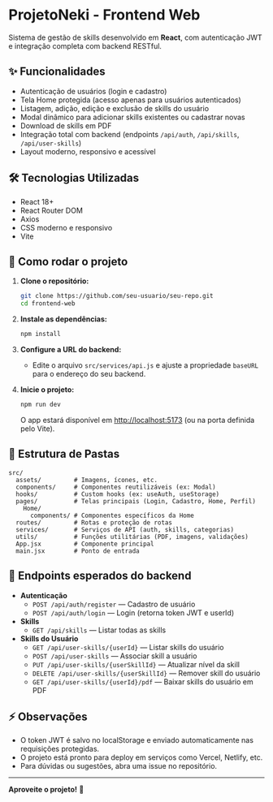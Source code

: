 # ProjetoNeki - Frontend Web

Sistema de gestão de skills desenvolvido em **React**, com autenticação JWT e integração completa com backend RESTful.

## ✨ Funcionalidades

- Autenticação de usuários (login e cadastro)
- Tela Home protegida (acesso apenas para usuários autenticados)
- Listagem, adição, edição e exclusão de skills do usuário
- Modal dinâmico para adicionar skills existentes ou cadastrar novas
- Download de skills em PDF
- Integração total com backend (endpoints `/api/auth`, `/api/skills`, `/api/user-skills`)
- Layout moderno, responsivo e acessível

## 🛠 Tecnologias Utilizadas

- React 18+
- React Router DOM
- Axios
- CSS moderno e responsivo
- Vite

## 🚀 Como rodar o projeto

1. **Clone o repositório:**
   ```bash
   git clone https://github.com/seu-usuario/seu-repo.git
   cd frontend-web
   ```
2. **Instale as dependências:**
   ```bash
   npm install
   ```
3. **Configure a URL do backend:**
   - Edite o arquivo `src/services/api.js` e ajuste a propriedade `baseURL` para o endereço do seu backend.

4. **Inicie o projeto:**
   ```bash
   npm run dev
   ```
   O app estará disponível em [http://localhost:5173](http://localhost:5173) (ou na porta definida pelo Vite).

## 📁 Estrutura de Pastas

```
src/
  assets/         # Imagens, ícones, etc.
  components/     # Componentes reutilizáveis (ex: Modal)
  hooks/          # Custom hooks (ex: useAuth, useStorage)
  pages/          # Telas principais (Login, Cadastro, Home, Perfil)
    Home/
      components/ # Componentes específicos da Home
  routes/         # Rotas e proteção de rotas
  services/       # Serviços de API (auth, skills, categorias)
  utils/          # Funções utilitárias (PDF, imagens, validações)
  App.jsx         # Componente principal
  main.jsx        # Ponto de entrada
```

## 🔗 Endpoints esperados do backend

- **Autenticação**
  - `POST /api/auth/register` — Cadastro de usuário
  - `POST /api/auth/login` — Login (retorna token JWT e userId)
- **Skills**
  - `GET /api/skills` — Listar todas as skills
- **Skills do Usuário**
  - `GET /api/user-skills/{userId}` — Listar skills do usuário
  - `POST /api/user-skills` — Associar skill a usuário
  - `PUT /api/user-skills/{userSkillId}` — Atualizar nível da skill
  - `DELETE /api/user-skills/{userSkillId}` — Remover skill do usuário
  - `GET /api/user-skills/{userId}/pdf` — Baixar skills do usuário em PDF

## ⚡ Observações

- O token JWT é salvo no localStorage e enviado automaticamente nas requisições protegidas.
- O projeto está pronto para deploy em serviços como Vercel, Netlify, etc.
- Para dúvidas ou sugestões, abra uma issue no repositório.

---

**Aproveite o projeto!** 🚀

